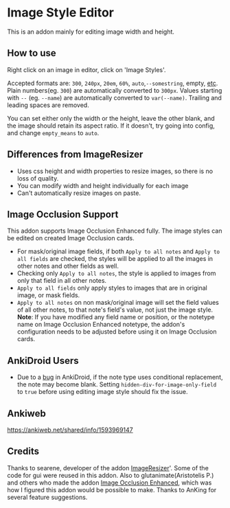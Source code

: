 # Image Style Editor

This is an addon mainly for editing image width and height. 

## How to use

Right click on an image in editor, click on 'Image Styles'.

Accepted formats are: `300`, `240px`, `20em`, `60%`, `auto`,`--somestring`, empty, [etc](https://developer.mozilla.org/en-US/docs/Web/CSS/height). Plain numbers(eg. `300`) are automatically converted to `300px`. Values starting with `--` (eg. `--name`) are automatically converted to `var(--name)`. Trailing and leading spaces are removed. 

You can set either only the width or the height, leave the other blank, and the image should retain its aspect ratio. If it doesn't, try going into config, and change `empty_means` to `auto`.

## Differences from ImageResizer

* Uses css height and width properties to resize images, so there is no loss of quality.
* You can modify width and height individually for each image
* Can't automatically resize images on paste.

## Image Occlusion Support
This addon supports Image Occlusion Enhanced fully. The image styles can be edited on created Image Occlusion cards.

* For mask/original image fields, if both `Apply to all notes` and `Apply to all fields` are checked, the styles will be applied to all the images in other notes and other fields as well.
* Checking only `Apply to all notes`, the style is applied to images from only that field in all other notes. 
* `Apply to all fields` only apply styles to images that are in original image, or mask fields. 
* `Apply to all notes` on non mask/original image will set the field values of all other notes, to that note's field's value, not just the image style.
**Note**: If you have modified any field name or position, or the notetype name on Image Occlusion Enhanced notetype, the addon's configuration needs to be adjusted before using it on Image Occlusion cards.

## AnkiDroid Users

* Due to a [bug](https://github.com/ankidroid/Anki-Android/issues/5166) in AnkiDroid, if the note type uses conditional replacement, the note may become blank. Setting `hidden-div-for-image-only-field` to `true` before using editing image style should fix the issue. 

## Ankiweb

https://ankiweb.net/shared/info/1593969147

## Credits

Thanks to searene, developer of the addon [ImageResizer](https://github.com/searene/Anki-Addons/tree/master/ImageResizer)'. Some of the code for gui were reused in this addon. 
Also to glutanimate(Aristotelis P.) and others who made the addon [Image Occlusion Enhanced](https://github.com/glutanimate/image-occlusion-enhanced), which was how I figured this addon would be possible to make.
Thanks to AnKing for several feature suggestions.
